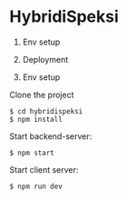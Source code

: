 # HybridiSpeksi

1. Env setup

2. Deployment


1. Env setup

Clone the project

    $ cd hybridispeksi
    $ npm install

Start backend-server:

    $ npm start

Start client server:

    $ npm run dev
